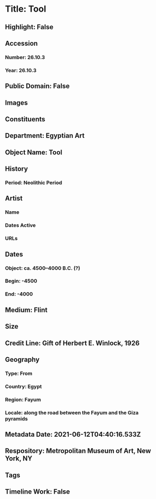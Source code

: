 # Title: Tool
## Highlight: False
## Accession
### Number: 26.10.3
### Year: 26.10.3
## Public Domain: False
## Images
## Constituents
## Department: Egyptian Art
## Object Name: Tool
## History
### Period: Neolithic Period
## Artist
### Name
### Dates Active
### URLs
## Dates
### Object: ca. 4500–4000 B.C. (?)
### Begin: -4500
### End: -4000
## Medium: Flint
## Size
## Credit Line: Gift of Herbert E. Winlock, 1926
## Geography
### Type: From
### Country: Egypt
### Region: Fayum
### Locale: along the road between the Fayum and the Giza pyramids
## Metadata Date: 2021-06-12T04:40:16.533Z
## Respository: Metropolitan Museum of Art, New York, NY
## Tags
## Timeline Work: False